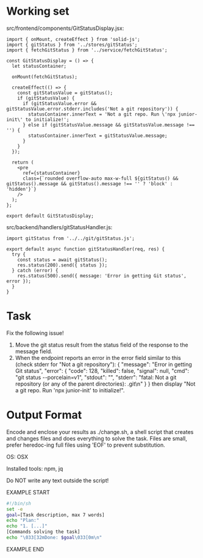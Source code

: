 # Working set

src/frontend/components/GitStatusDisplay.jsx:
```
import { onMount, createEffect } from 'solid-js';
import { gitStatus } from '../stores/gitStatus';
import { fetchGitStatus } from '../service/fetchGitStatus';

const GitStatusDisplay = () => {
  let statusContainer;

  onMount(fetchGitStatus);

  createEffect(() => {
    const gitStatusValue = gitStatus();
    if (gitStatusValue) {
      if (gitStatusValue.error && gitStatusValue.error.stderr.includes('Not a git repository')) {
        statusContainer.innerText = 'Not a git repo. Run \'npx junior-init\' to initialize!';
      } else if (gitStatusValue.message && gitStatusValue.message !== '') {
        statusContainer.innerText = gitStatusValue.message;
      }
    }
  });

  return (
    <pre
      ref={statusContainer}
      class={`rounded overflow-auto max-w-full ${gitStatus() && gitStatus().message && gitStatus().message !== '' ? 'block' : 'hidden'}`}
    />
  );
};

export default GitStatusDisplay;

```

src/backend/handlers/gitStatusHandler.js:
```
import gitStatus from '../../git/gitStatus.js';

export default async function gitStatusHandler(req, res) {
  try {
    const status = await gitStatus();
    res.status(200).send({ status });
  } catch (error) {
    res.status(500).send({ message: 'Error in getting Git status', error });
  }
}

```


# Task

Fix the following issue!

1. Move the git status result from the status field of the response to the message field.
2. When the endpoint reports an error in the error field similar to this (check stderr for &#34;Not a git repository&#34;):
{
  &#34;message&#34;: &#34;Error in getting Git status&#34;,
  &#34;error&#34;: {
    &#34;code&#34;: 128,
    &#34;killed&#34;: false,
    &#34;signal&#34;: null,
    &#34;cmd&#34;: &#34;git status --porcelain=v1&#34;,
    &#34;stdout&#34;: &#34;&#34;,
    &#34;stderr&#34;: &#34;fatal: Not a git repository (or any of the parent directories): .git\n&#34;
  }
}
then display &#34;Not a git repo. Run &#39;npx junior-init&#39; to initialize!&#34;.


# Output Format

Encode and enclose your results as ./change.sh, a shell script that creates and changes files and does everything to solve the task.
Files are small, prefer heredoc-ing full files using 'EOF' to prevent substitution.

OS: OSX

Installed tools: npm, jq


Do NOT write any text outside the script!

EXAMPLE START

```sh
#!/bin/sh
set -e
goal=[Task description, max 7 words]
echo "Plan:"
echo "1. [...]"
[Commands solving the task]
echo "\033[32mDone: $goal\033[0m\n"
```

EXAMPLE END

